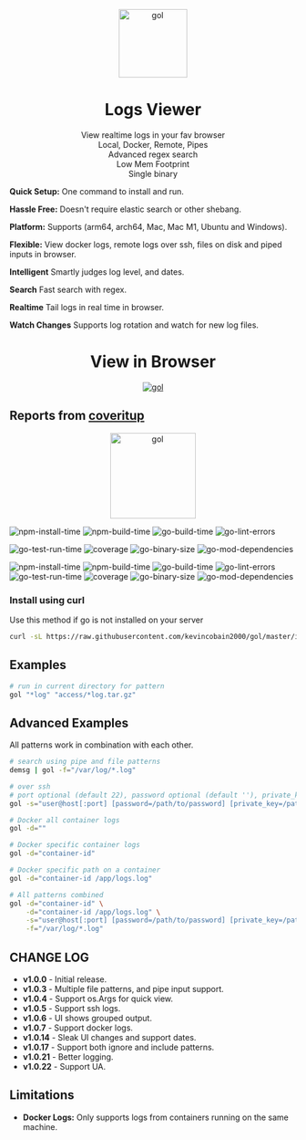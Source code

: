 <p align="center">
  <a href="https://github.com/kevincobain2000/gol">
    <img alt="gol" src="https://imgur.com/sktoYPP.png" width="120">
  </a>
</p>

<h1 align="center">
  Logs Viewer
</h1>

<p align="center">
  View realtime logs in your fav browser<br>
  Local, Docker, Remote, Pipes<br>
  Advanced regex search<br>
  Low Mem Footprint<br>
  Single binary
</p>

**Quick Setup:** One command to install and run.

**Hassle Free:** Doesn't require elastic search or other shebang.

**Platform:** Supports (arm64, arch64, Mac, Mac M1, Ubuntu and Windows).

**Flexible:** View docker logs, remote logs over ssh, files on disk and piped inputs in browser.

**Intelligent** Smartly judges log level, and dates.

**Search** Fast search with regex.

**Realtime** Tail logs in real time in browser.

**Watch Changes** Supports log rotation and watch for new log files.

<h1 align="center">
  View in Browser
</h1>

<p align="center">
  <a href="https://github.com/kevincobain2000/gol">
    <img alt="gol" src="https://imgur.com/fBK0hGa.png">
  </a>
</p>

## Reports from [coveritup](https://coveritup.app/readme?org=kevincobain2000&repo=gol&branch=master)

<p align="center">
  <a href="https://coveritup.app/readme?org=kevincobain2000&repo=gol&branch=master">
    <img alt="gol" src="https://coveritup.app/progress?org=kevincobain2000&repo=gol&branch=master&type=coverage&theme=dark&style=bar" width="150">
  </a>
</p>

![npm-install-time](https://coveritup.app/badge?org=kevincobain2000&repo=gol&branch=master&type=npm-install-time)
![npm-build-time](https://coveritup.app/badge?org=kevincobain2000&repo=gol&branch=master&type=npm-build-time)
![go-build-time](https://coveritup.app/badge?org=kevincobain2000&repo=gol&branch=master&type=go-build-time)
![go-lint-errors](https://coveritup.app/badge?org=kevincobain2000&repo=gol&branch=master&type=go-lint-errors)

![go-test-run-time](https://coveritup.app/badge?org=kevincobain2000&repo=gol&branch=master&type=go-test-run-time)
![coverage](https://coveritup.app/badge?org=kevincobain2000&repo=gol&branch=master&type=coverage)
![go-binary-size](https://coveritup.app/badge?org=kevincobain2000&repo=gol&branch=master&type=go-binary-size)
![go-mod-dependencies](https://coveritup.app/badge?org=kevincobain2000&repo=gol&branch=master&type=go-mod-dependencies)

![npm-install-time](https://coveritup.app/chart?org=kevincobain2000&repo=gol&branch=master&type=npm-install-time&theme=light&line=fill&width=150&height=150&output=svg)
![npm-build-time](https://coveritup.app/chart?org=kevincobain2000&repo=gol&branch=master&type=npm-build-time&theme=light&line=fill&width=150&height=150&output=svg)
![go-build-time](https://coveritup.app/chart?org=kevincobain2000&repo=gol&branch=master&type=go-build-time&theme=light&line=fill&width=150&height=150&output=svg)
![go-lint-errors](https://coveritup.app/chart?org=kevincobain2000&repo=gol&branch=master&type=go-lint-errors&theme=light&line=fill&width=150&height=150&output=svg)
![go-test-run-time](https://coveritup.app/chart?org=kevincobain2000&repo=gol&branch=master&type=go-test-run-time&theme=light&line=fill&width=150&height=150&output=svg)
![coverage](https://coveritup.app/chart?org=kevincobain2000&repo=gol&branch=master&type=coverage&theme=light&line=fill&width=150&height=150&output=svg)
![go-binary-size](https://coveritup.app/chart?org=kevincobain2000&repo=gol&branch=master&type=go-binary-size&theme=light&line=fill&width=150&height=150&output=svg)
![go-mod-dependencies](https://coveritup.app/chart?org=kevincobain2000&repo=gol&branch=master&type=go-mod-dependencies&theme=light&line=fill&width=150&height=150&output=svg)


### Install using curl

Use this method if go is not installed on your server

```bash
curl -sL https://raw.githubusercontent.com/kevincobain2000/gol/master/install.sh | sh
```

## Examples

```sh
# run in current directory for pattern
gol "*log" "access/*log.tar.gz"
```

## Advanced Examples

All patterns work in combination with each other.

```sh
# search using pipe and file patterns
demsg | gol -f="/var/log/*.log"

# over ssh
# port optional (default 22), password optional (default ''), private_key optional (default $HOME/.ssh/id_rsa)
gol -s="user@host[:port] [password=/path/to/password] [private_key=/path/to/key] /app/*logs"

# Docker all container logs
gol -d=""

# Docker specific container logs
gol -d="container-id"

# Docker specific path on a container
gol -d="container-id /app/logs.log"

# All patterns combined
gol -d="container-id" \
    -d="container-id /app/logs.log" \
    -s="user@host[:port] [password=/path/to/password] [private_key=/path/to/key] /app/*logs" \
    -f="/var/log/*.log"
```

## CHANGE LOG

- **v1.0.0** - Initial release.
- **v1.0.3** - Multiple file patterns, and pipe input support.
- **v1.0.4** - Support os.Args for quick view.
- **v1.0.5** - Support ssh logs.
- **v1.0.6** - UI shows grouped output.
- **v1.0.7** - Support docker logs.
- **v1.0.14** - Sleak UI changes and support dates.
- **v1.0.17** - Support both ignore and include patterns.
- **v1.0.21** - Better logging.
- **v1.0.22** - Support UA.

## Limitations

- **Docker Logs:** Only supports logs from containers running on the same machine.